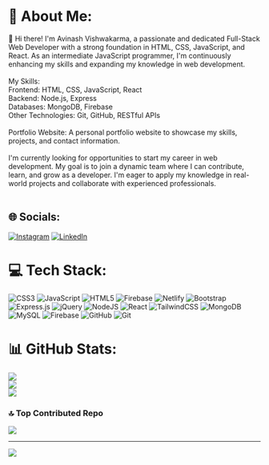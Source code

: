 # 💫 About Me:
👋 Hi there! I'm Avinash Vishwakarma, a passionate and dedicated Full-Stack Web Developer with a strong foundation in HTML, CSS, JavaScript, and React. As an intermediate JavaScript programmer, I'm continuously enhancing my skills and expanding my knowledge in web development.<br><br>My Skills:<br>Frontend: HTML, CSS, JavaScript, React<br>Backend: Node.js, Express<br>Databases: MongoDB, Firebase<br>Other Technologies: Git, GitHub, RESTful APIs<br><br>Portfolio Website: A personal portfolio website to showcase my skills, projects, and contact information.<br><br>I'm currently looking for opportunities to start my career in web development. My goal is to join a dynamic team where I can contribute, learn, and grow as a developer. I'm eager to apply my knowledge in real-world projects and collaborate with experienced professionals.<br><br>


## 🌐 Socials:
[![Instagram](https://img.shields.io/badge/Instagram-%23E4405F.svg?logo=Instagram&logoColor=white)](https://instagram.com/_._.a_v_i._._) [![LinkedIn](https://img.shields.io/badge/LinkedIn-%230077B5.svg?logo=linkedin&logoColor=white)](https://www.linkedin.com/in/avinash-vishwakarma-82a13b261?lipi=urn%3Ali%3Apage%3Ad_flagship3_profile_view_base_contact_details%3B4YblrBYUQEaIQzDUbzwZQg%3D%3D) 

# 💻 Tech Stack:
![CSS3](https://img.shields.io/badge/css3-%231572B6.svg?style=flat&logo=css3&logoColor=white) ![JavaScript](https://img.shields.io/badge/javascript-%23323330.svg?style=flat&logo=javascript&logoColor=%23F7DF1E) ![HTML5](https://img.shields.io/badge/html5-%23E34F26.svg?style=flat&logo=html5&logoColor=white) ![Firebase](https://img.shields.io/badge/firebase-%23039BE5.svg?style=flat&logo=firebase) ![Netlify](https://img.shields.io/badge/netlify-%23000000.svg?style=flat&logo=netlify&logoColor=#00C7B7) ![Bootstrap](https://img.shields.io/badge/bootstrap-%238511FA.svg?style=flat&logo=bootstrap&logoColor=white) ![Express.js](https://img.shields.io/badge/express.js-%23404d59.svg?style=flat&logo=express&logoColor=%2361DAFB) ![jQuery](https://img.shields.io/badge/jquery-%230769AD.svg?style=flat&logo=jquery&logoColor=white) ![NodeJS](https://img.shields.io/badge/node.js-6DA55F?style=flat&logo=node.js&logoColor=white) ![React](https://img.shields.io/badge/react-%2320232a.svg?style=flat&logo=react&logoColor=%2361DAFB) ![TailwindCSS](https://img.shields.io/badge/tailwindcss-%2338B2AC.svg?style=flat&logo=tailwind-css&logoColor=white) ![MongoDB](https://img.shields.io/badge/MongoDB-%234ea94b.svg?style=flat&logo=mongodb&logoColor=white) ![MySQL](https://img.shields.io/badge/mysql-4479A1.svg?style=flat&logo=mysql&logoColor=white) ![Firebase](https://img.shields.io/badge/firebase-a08021?style=flat&logo=firebase&logoColor=ffcd34) ![GitHub](https://img.shields.io/badge/github-%23121011.svg?style=flat&logo=github&logoColor=white) ![Git](https://img.shields.io/badge/git-%23F05033.svg?style=flat&logo=git&logoColor=white)
# 📊 GitHub Stats:
![](https://github-readme-stats.vercel.app/api?username=avinashvishwakarma310&theme=dracula&hide_border=true&include_all_commits=false&count_private=false)<br/>
![](https://github-readme-streak-stats.herokuapp.com/?user=avinashvishwakarma310&theme=dracula&hide_border=true)<br/>
![](https://github-readme-stats.vercel.app/api/top-langs/?username=avinashvishwakarma310&theme=dracula&hide_border=true&include_all_commits=false&count_private=false&layout=compact)

### 🔝 Top Contributed Repo
![](https://github-contributor-stats.vercel.app/api?username=avinashvishwakarma310&limit=5&theme=dark&combine_all_yearly_contributions=true)

---
[![](https://visitcount.itsvg.in/api?id=avinashvishwakarma310&icon=0&color=0)](https://visitcount.itsvg.in)

<!-- Proudly created with GPRM ( https://gprm.itsvg.in ) -->
